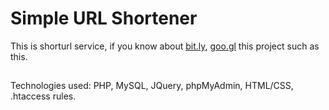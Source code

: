 Simple URL Shortener
=============

This is shorturl service, if you know about [bit.ly](http://bit.ly), [goo.gl](http://goo.gl) this project such as this.
##
Technologies used: ﻿PHP, MySQL, JQuery, phpMyAdmin, HTML/CSS, .htaccess rules.
